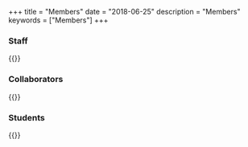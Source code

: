 +++
title = "Members"
date = "2018-06-25"
description = "Members"
keywords = ["Members"]
+++

### Staff

{{<csv src="/static/csv/members/staff.en.csv">}}

### Collaborators

{{<csv src="/static/csv/members/collaborators.en.csv">}}

### Students

{{<csv src="/static/csv/members/students.en.csv">}}
